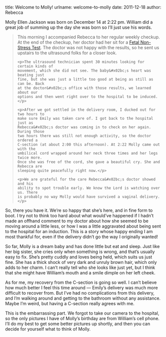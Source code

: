 title: Welcome to Molly!
urlname: welcome-to-molly
date: 2011-12-18
author: Rebecca

Molly Ellen Jackson was born on December 14 at 2:22 pm. William did a great job
of summing up the day she was born so I&#x02bc;ll just use his words.

<blockquote class="blockquote pl-3 border-left">
    <p>This morning I accompanied Rebecca to her regular weekly checkup. At the
    end of the checkup, her doctor had her sit for a
    <a href="http://americanpregnancy.org/prenatal-testing/non-stress-test/">Fetal
    Non-Stress Test</a>. The doctor was not happy with the results, so he sent
    us upstairs to the ultrasound folks for a closer look.</p>

    <p>The ultrasound technician spent 30 minutes looking for certain kinds of
    movement, which she did not see. The baby&#x02bc;s heart was beating just
    fine, but she was just a little too good at being as still as can be. Back
    at the doctor&#x02bc;s office with those results, we learned about our
    options and then went right over to the hospital to be induced.</p>

    <p>After we got settled in the delivery room, I ducked out for two hours to
    make sure Emily was taken care of. I got back to the hospital just as
    Rebecca&#x02bc;s doctor was coming in to check on her again. During those
    two hours there was still not enough activity, so the doctor ordered a
    C-section (at about 2:00 this afternoon). At 2:22 Molly came out with the
    umbilical cord wrapped around her neck three times and her legs twice more.
    Once she was free of the cord, she gave a beautiful cry. She and Rebecca are
    sleeping quite peacefully right now.</p>

    <p>We are grateful for the care Rebecca&#x02bc;s doctor showed and his
    ability to spot trouble early. We know the Lord is watching over us. There
    is probably no way Molly would have survived a vaginal delivery.</p>
</blockquote>

So, there you have it. We&#x02bc;re so happy that she&#x02bc;s here, and in fine
form to boot. I try not to think too hard about what would&#x02bc;ve happened if
I hadn&#x02bc;t made an offhand comment to my doctor about how she seemed to be
moving around a little less, or how I was a little aggravated about being sent
to the hospital for an induction. This is a story whose happy ending I am most
thankful for, even if the delivery didn&#x02bc;t go the way I originally wanted!

So far, Molly is a dream baby and has done little but eat and sleep. Just like
her big sister, she cries only when something is wrong, and that&#x02bc;s
usually easy to fix. She&#x02bc;s pretty cuddly and loves being held, which
suits us just fine. She has a thick shock of very dark and unruly brown hair,
which only adds to her charm. I can&#x02bc;t really tell who she looks like just
yet, but I think that she might have William&#x02bc;s mouth and a smile dimple
on her left cheek.

As for me, my recovery from the C-section is going so well. I can&#x02bc;t
believe how much better I feel this time around &mdash; Emily&#x02bc;s delivery
was much more difficult to recover from. But I&#x02bc;ve had no complications
from this delivery, and I&#x02bc;m walking around and getting to the bathroom
without any assistance. Maybe I&#x02bc;m weird, but having a C-section really
agrees with me.

This is the embarrassing part. We forgot to take our camera to the hospital, so
the only pictures I have of Molly&#x02bc;s birthday are from William&#x02bc;s
cell phone. I&#x02bc;ll do my best to get some better pictures up shortly, and
then you can decide for yourself what to think of Molly.

